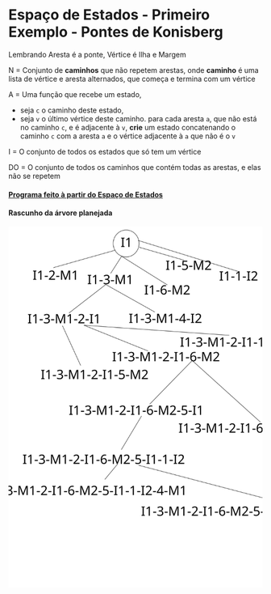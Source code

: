 # Espaço de Estados - Primeiro Exemplo - Pontes de Konisberg


Lembrando Aresta é a ponte, Vértice é Ilha e Margem

N = Conjunto de **caminhos** que não repetem arestas, onde **caminho** é uma lista de vértice e aresta alternados, que começa e termina com um vértice

A = Uma função que recebe um estado,
 * seja `c` o caminho deste estado,
 * seja `v` o último vértice deste caminho.
para cada aresta `a`,
que não está no caminho `c`,
e é adjacente à `v`,
**crie** um estado concatenando o caminho `c`
com a aresta `a` e o vértice adjacente à `a` que não é o `v`

I = O conjunto de todos os estados que só tem um vértice

DO = O conjunto de todos os caminhos que contém todas as arestas, e elas não se repetem

#### [Programa feito à partir do Espaço de Estados](https://github.com/viniciusdenovaes/Unip211IA/tree/master/Exemplo01CaminhoEuleriano)

#### Rascunho da árvore planejada

![rascunho](exemplo-esp-est-koni.svg)
